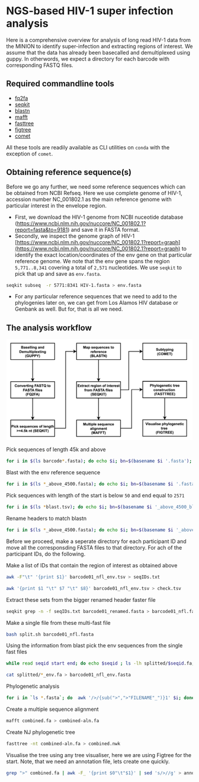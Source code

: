 # NGS-based HIV-1 super infection analysis

Here is a comprehensive overview for analysis of long read HIV-1 data from the MINION to identify super-infection and extracting regions of interest. We assume that the data has already been basecalled and demultiplexed using guppy. In otherwords, we expect a directory for each barcode with corresponding FASTQ files.

## Required commandline tools

+ [fq2fa]()
+ [seqkit]()
+ [blastn]()
+ [mafft]()
+ [fasttree]()
+ [figtree]()
+ [comet]()
 
All these tools are readily available as CLI utilities on `conda` with the exception of `comet`.
 
## Obtaining reference sequence(s)

Before we go any further, we need some reference sequences which can be obtained from NCBI Refseq. Here we use complete genome of HIV-1, accession number NC_001802.1 as the main reference genome with particular interest in the envelope region. 

+ First, we download the HIV-1 genome from NCBI nuceotide database (https://www.ncbi.nlm.nih.gov/nuccore/NC_001802.1?report=fasta&to=9181) and save it in FASTA format.
+ Secondly, we inspect the genome graph of HIV-1 [https://www.ncbi.nlm.nih.gov/nuccore/NC_001802.1?report=graph](https://www.ncbi.nlm.nih.gov/nuccore/NC_001802.1?report=graph) to identify the exact location/coordinates of the env gene on that particular reference genome. We note that the env gene spans the region `5,771..8,341` covering a total of `2,571` nucleotides. We use `seqkit` to pick that up and save as `env.fasta`.
```bash
seqkit subseq  -r 5771:8341 HIV-1.fasta > env.fasta
```
+ For any particular reference sequences that we need to add to the phylogenies later on, we can get from Los Alamos HIV database or Genbank as well. But for, that is all we need.
 

## The analysis workflow

![alt text](https://github.com/AlfredUg/super-infection/blob/main/workflow.png?raw=true)


Pick sequences of length 45k and above

```bash
for i in $(ls barcode*.fasta); do echo $i; bn=$(basename $i '.fasta'); echo $bn; seqkit seq -g -m 4500 $i > ${bn}_above_4500.fasta;  done &
```

Blast with the env reference sequence

```bash
for i in $(ls *_above_4500.fasta); do echo $i; bn=$(basename $i '.fasta'); echo $bn; blastn -subject env.fasta -query $i -outfmt 6 > ${bn}_blast.tsv ;  done & 
```

Pick sequences with length of the start is below `50` and end equal to `2571`

```bash
for i in $(ls *blast.tsv); do echo $i; bn=$(basename $i '_above_4500_blast.tsv'); echo $bn; awk -F"\t"  '{print}' $i | awk -F"\t" '$10==2571 {print}' | awk -F"\t" '$9<50 {print}' > ${bn}_nfl_env.tsv;  done &
```

Rename headers to match blastn 

```bash
for i in $(ls *_above_4500.fasta); do echo $i; bn=$(basename $i '_above_4500.fasta'); echo $bn; awk '/^>/{print $1;next}{print}' $i > ${bn}_renamed.fasta; done & 
```

Before we proceed, make a seperate directory for each participant ID and move all the corresponsding FASTA files to that directory.
For ach of the participant IDs, do the following.

Make a list of IDs that contain the region of interest as obtained above

```bash
awk -F"\t" '{print $1}' barcode01_nfl_env.tsv > seqIDs.txt
```

```bash
awk '{print $1 "\t" $7 "\t" $8}' barcode01_nfl_env.tsv > check.tsv
```

Extract these sets from the bigger renamed header faster file

```bash
seqkit grep -n -f seqIDs.txt barcode01_renamed.fasta > barcode01_nfl.fasta
```

Make a single file from these multi-fast file

```bash
bash split.sh barcode01_nfl.fasta
```

Using the information from blast pick the env sequences from the single fast files

```bash
while read seqid start end; do echo $seqid ; ls -lh splitted/$seqid.fa; seqkit subseq  -r $start:$end splitted/${seqid}.fa > splitted/${seqid}_env.fa; done < check.tsv
```

```bash
cat splitted/*_env.fa > barcode01_nfl_env.fasta
```


Phylogenetic analysis

```bash
for i in `ls *.fasta`; do  awk '/>/{sub(">",">"FILENAME"_")}1' $i; done > combined.fa
```

Create a multiple sequence alignment

```bash
mafft combined.fa > combined-aln.fa
```

Create NJ phylogenetic tree

```bash
fasttree -nt combined-aln.fa > combined.nwk
```

Visualise the tree using any tree visualiser, here we are using Figtree for the start. Note, that we need an annotation file, lets create one quickly.

```bash
grep ">" combined.fa | awk -F_ '{print $0"\t"$1}' | sed 's/>//g' > annot.txt
```
